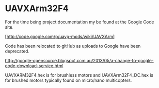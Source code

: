 UAVXArm32F4
===========

For the time being project documentation my be found at the Google Code site.  

[http://code.google.com/p/uavp-mods/wiki/UAVXArm]

Code has been relocated to gitHub as uploads to Google have been deprecated.

http://google-opensource.blogspot.com.au/2013/05/a-change-to-google-code-download-service.html

UAVXARM32F4.hex is for brushless motors and UAVXArm32F4_DC.hex is for brushed motors typically found on micro/nano multicopters.

